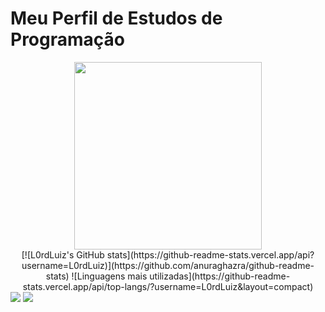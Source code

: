 <h1>
  Meu Perfil de Estudos de <strong>Programação</strong>
</h1>

<div align="center">
  <img src="https://media2.giphy.com/media/tAsb13a9tibQs/giphy.gif?cid=ecf05e47ymyon4sh5ra22xcvm5zspvuvq2pv81rk5u6gigwh&rid=giphy.gif&ct=g" width="300px" />
</div>

<div align="center" style="display: inline_block">
  [![L0rdLuiz's GitHub stats](https://github-readme-stats.vercel.app/api?username=L0rdLuiz)](https://github.com/anuraghazra/github-readme-stats)
  ![Linguagens mais utilizadas](https://github-readme-stats.vercel.app/api/top-langs/?username=L0rdLuiz&layout=compact)
</div>

<div>
  <a href="https://instagram.com/luizo.xx" target="_blank"><img src="https://img.shields.io/badge/-Instagram-%23E4405F?style=for-the-badge&logo=instagram&logoColor=white" target="_blank"></a>
  <a href = "mailto:l.antonio4100@gmail.com"><img src="https://img.shields.io/badge/-Gmail-%23333?style=for-the-badge&logo=gmail&logoColor=white" target="_blank"></a>
</div>


